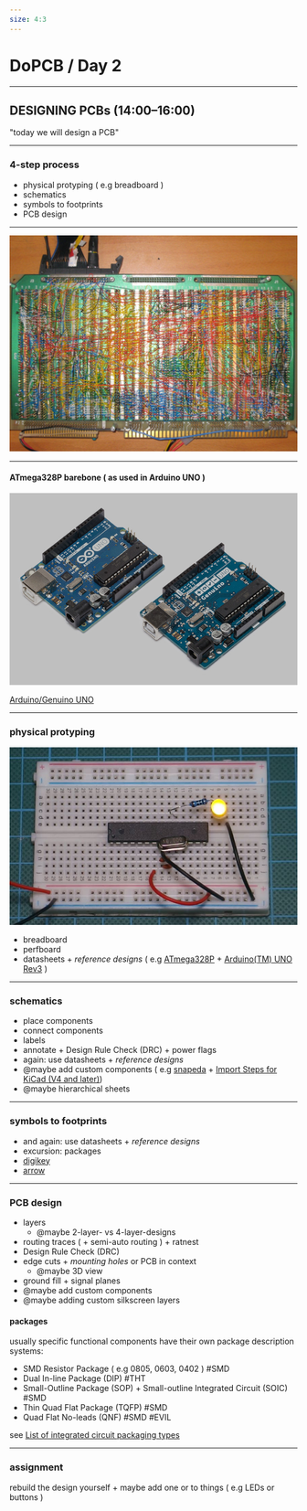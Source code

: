 ```yaml
---
size: 4:3
---
```


# DoPCB / Day 2

---

## DESIGNING PCBs (14:00–16:00)

"today we will design a PCB"

---

### 4-step process

- physical protyping ( e.g breadboard )
- schematics
- symbols to footprints
- PCB design

---

![bg](./resources/BMOW-Big-Mess-of-Wires-Homebrew-CPU-von-Steve-Chamberlin-01.jpg)

---

#### ATmega328P barebone ( as used in Arduino UNO )

![bg](./resources/ArdunioUNO.jpg)

[Arduino/Genuino UNO](https://www.arduino.cc/en/Main/arduinoBoardUno&gt)

---

### physical protyping
 
![bg](./resources/ArduinoUnoATMEGA328PMinimal.jpg)
 
- breadboard
- perfboard
- datasheets + *reference designs* ( e.g [ATmega328P](http://ww1.microchip.com/downloads/en/DeviceDoc/Atmel-7810-Automotive-Microcontrollers-ATmega328P_Datasheet.pdf) + [Arduino(TM) UNO Rev3](https://content.arduino.cc/assets/UNO-TH_Rev3e_sch.pdf) )

---

### schematics

- place components
- connect components
- labels
- annotate + Design Rule Check (DRC) + power flags
- again: use datasheets + *reference designs*
- @maybe add custom components ( e.g [snapeda](https://www.snapeda.com) + [Import Steps for KiCad (V4 and later)](https://www.snapeda.com/about/import/#KiCad5))
- @maybe hierarchical sheets

---

### symbols to footprints

- and again: use datasheets + *reference designs*
- excursion: packages
- [digikey](https://www.digikey.de)
- [arrow](https://www.arrow.com)

---

### PCB design

- layers
    - @maybe 2-layer- vs 4-layer-designs
- routing traces ( + semi-auto routing ) + ratnest
- Design Rule Check (DRC)
- edge cuts + *mounting holes* or PCB in context
    - @maybe 3D view
- ground fill + signal planes
- @maybe add custom components
- @maybe adding custom silkscreen layers

#### packages

usually specific functional components have their own package description systems:

- SMD Resistor Package ( e.g 0805, 0603, 0402 ) #SMD
- Dual In-line Package (DIP) #THT
- Small-Outline Package (SOP) + Small-outline Integrated Circuit (SOIC) #SMD
- Thin Quad Flat Package (TQFP) #SMD
- Quad Flat No-leads (QNF) #SMD #EVIL

see [List of integrated circuit packaging types](https://en.wikipedia.org/wiki/List_of_integrated_circuit_packaging_types)

---

### assignment

rebuild the design yourself + maybe add one or to things ( e.g LEDs or buttons )

